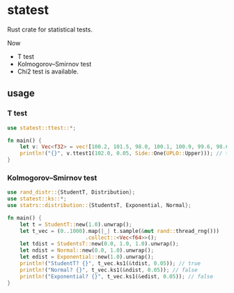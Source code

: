 # statest
Rust crate for statistical tests.

Now
- T test
- Kolmogorov–Smirnov test
- Chi2 test
is available.

## usage
### T test
```rust
use statest::ttest::*;

fn main() {
    let v: Vec<f32> = vec![100.2, 101.5, 98.0, 100.1, 100.9, 99.6, 98.6, 102.1, 101.4, 97.9];
    println!("{}", v.ttest1(102.0, 0.05, Side::One(UPLO::Upper))); // true
}
```
### Kolmogorov–Smirnov test
```rust
use rand_distr::{StudentT, Distribution};
use statest::ks::*;
use statrs::distribution::{StudentsT, Exponential, Normal};

fn main() {
    let t = StudentT::new(1.0).unwrap();
    let t_vec = (0..1000).map(|_| t.sample(&mut rand::thread_rng()))
                         .collect::<Vec<f64>>();
    let tdist = StudentsT::new(0.0, 1.0, 1.0).unwrap();
    let ndist = Normal::new(0.0, 1.0).unwrap();
    let edist = Exponential::new(1.0).unwrap();
    println!("StudentT? {}", t_vec.ks1(&tdist, 0.05)); // true
    println!("Normal? {}", t_vec.ks1(&ndist, 0.05)); // false
    println!("Exponential? {}", t_vec.ks1(&edist, 0.05)); // false
}
```